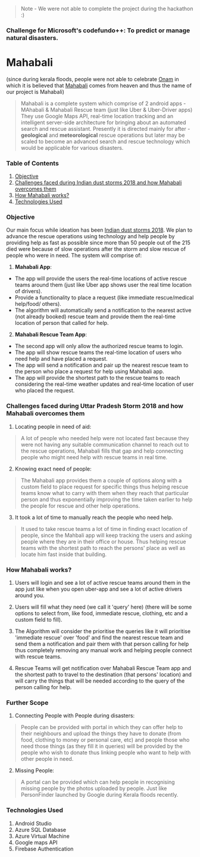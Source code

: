 > Note - We were not able to complete the project during the hackathon :)

### Challenge for Microsoft's codefundo++: To predict or manage natural disasters.

# Mahabali
(since during kerala floods, people were not able to celebrate [Onam](https://en.wikipedia.org/wiki/Onam) in which it is believed that [Mahabali](https://en.wikipedia.org/wiki/Onam#Mahabali_legend) comes from heaven and thus the name of our project is Mahabali)
> Mahabali is a complete system which comprise of 2 android apps - MAhabali & Mahabali Rescue team (just like Uber & Uber-Driver apps)
They use Google Maps API, real-time location tracking and an intelligent server-side architecture for bringing about an automated search and rescue assistant. Presently it is directed mainly for after - **geological** and **meteorological** rescue operations but later may be scaled to become an advanced search and rescue technology which would be applicable for various disasters.

### Table of Contents
1. [Objective](https://github.com/lavishsaluja/codefundo#objective)
2. [Challenges faced during Indian dust storms 2018 and how Mahabali overcomes them](https://github.com/lavishsaluja/codefundo#challenges-faced-during-kerala-floods-and-how-mahabali-overcomes-them)
3. [How Mahabali works?](https://github.com/lavishsaluja/codefundo#how-mahabali-works)
4. [Technologies Used](https://github.com/lavishsaluja/codefundo#technologies-used)

### Objective
Our main focus while ideation has been [Indian dust storms 2018](https://en.wikipedia.org/wiki/2018_Indian_dust_storms).
We plan to advance the rescue operations using technology and help people by providing help as fast as possible since more than 50 people out of the 215 died were because of slow operations after the storm and slow rescue of people who were in need.
The system will comprise of:

1. **Mahabali App**:
  - The app will provide the users the real-time locations of active rescue teams around them (just like Uber app shows user the real time location of drivers).
  - Provide a functionality to place a request (like immediate rescue/medical help/food/ others).
  - The algorithm will automatically send a notification to the nearest active (not already booked) rescue team and provide them the real-time location of person that called for help.

2. **Mahabali Rescue Team App**:
  - The second app will only allow the authorized rescue teams to login.
  - The app will show rescue teams the real-time location of users who need help and have placed a request.
  - The app will send a notification and pair up the nearest rescue team to the person who place a request for help using Mahabali app.  
  - The app will provide the shortest path to the rescue teams to reach considering the real-time weather updates and real-time location of user who placed the request.

### Challenges faced during Uttar Pradesh Storm 2018 and how Mahabali overcomes them
1. Locating people in need of aid:
> A lot of people who needed help were not located fast because they were not having any suitable communication channel to reach out to the rescue operations, Mahabali fills that gap and help connecting people who might need help with rescue teams in real time.

2. Knowing exact need of people:
> The Mahabali app provides them a couple of options along with a custom field to place request for specific things thus helping rescue teams know what to carry with them when they reach that particular person and thus exponentially improving the time taken earlier to help the people for rescue and other help operations.

3. It took a lot of time to manually reach the people who need help.
> It used to take rescue teams a lot of time in finding exact location of people, since the Mahbali app will keep tracking the users and asking people where they are in their office or house. Thus helping rescue teams with the shortest path to reach the persons' place as well as locate him fast inside that building.

### How Mahabali works?

1. Users will login and see a lot of active rescue teams around them in the app just like when you open uber-app and see a lot of active drivers around you.

2. Users will fill what they need (we call it 'query' here) (there will be some options to select from, like food, immediate rescue, clothing, etc and a custom field to fill).

3. The Algorithm will consider the prioritise the queries like it will prioritise 'immediate rescue' over 'food' and find the nearest rescue team and send them a notification and pair them with that person calling for help thus completely removing any manual work and helping people connect with rescue teams.

4. Rescue Teams will get notification over Mahabali Rescue Team app and the shortest path to travel to the destination (that persons' location) and will carry the things that will be needed according to the query of the person calling for help.

### Further Scope

1. Connecting People with People during disasters:
> People can be provided with portal in which they can offer help to their neighbours and upload the things they have to donate (from food, clothing to money or personal care, etc) and people those who need those things (as they fill it in queries) will be provided by the people who wish to donate thus linking people who want to help with other people in need.

2. Missing People:
> A portal can be provided which can help people in recognising missing people by the photos uploaded by people. Just like PersonFinder launched by Google during Kerala floods recently.


### Technologies Used
1. Android Studio
2. Azure SQL Database
3. Azure Virtual Machine
4. Google maps API
5. Firebase Authentication
